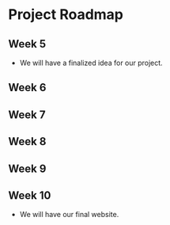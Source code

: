 # Project Roadmap
## Week 5
- We will have a finalized idea for our project.
## Week 6
## Week 7
## Week 8
## Week 9
## Week 10
- We will have our final website.

